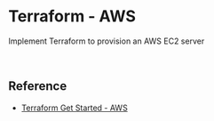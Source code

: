 # Terraform - AWS

Implement Terraform to provision an AWS EC2 server

<br />

## Reference

- [Terraform Get Started - AWS](https://learn.hashicorp.com/collections/terraform/aws-get-started)
